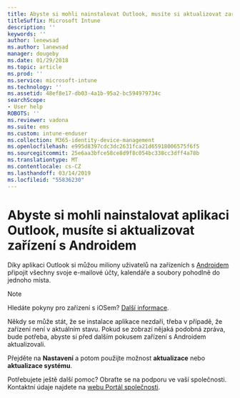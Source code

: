 ```yaml
---
title: Abyste si mohli nainstalovat Outlook, musíte si aktualizovat zařízení s Androidem | Microsoft Docs
titleSuffix: Microsoft Intune
description: ''
keywords: ''
author: lenewsad
ms.author: lanewsad
manager: dougeby
ms.date: 01/29/2018
ms.topic: article
ms.prod: ''
ms.service: microsoft-intune
ms.technology: ''
ms.assetid: 48ef8e17-db03-4a1b-95a2-bc594979734c
searchScope:
- User help
ROBOTS: ''
ms.reviewer: vadona
ms.suite: ems
ms.custom: intune-enduser
ms.collection: M365-identity-device-management
ms.openlocfilehash: e995d8397cdc3dc2631fca21d65918006575f6f5
ms.sourcegitcommit: 25e6aa3bfce58ce8d9f8c054bc338cc3dff4a78b
ms.translationtype: MT
ms.contentlocale: cs-CZ
ms.lasthandoff: 03/14/2019
ms.locfileid: "55836230"
---
```

# <a name="you-need-to-update-your-android-device-to-install-the-outlook-app"></a>Abyste si mohli nainstalovat aplikaci Outlook, musíte si aktualizovat zařízení s Androidem

Díky aplikaci Outlook si můžou miliony uživatelů na zařízeních s [Androidem](https://play.google.com/store/apps/details?id=com.microsoft.office.outlook) připojit všechny svoje e-mailové účty, kalendáře a soubory pohodlně do jednoho místa.

>[!NOTE]
> Hledáte pokyny pro zařízení s iOSem? [Další informace](update-device-outlook-ios.md).

Někdy se může stát, že se instalace aplikace nezdaří, třeba v případě, že zařízení není v aktuálním stavu. Pokud se zobrazí nějaká podobná zpráva, bude potřeba, abyste si před dalším pokusem zařízení s Androidem aktualizovali.

Přejděte na **Nastavení** a potom použijte možnost **aktualizace** nebo **aktualizace systému**.

Potřebujete ještě další pomoc? Obraťte se na podporu ve vaší společnosti. Kontaktní údaje najdete na [webu Portál společnosti](https://go.microsoft.com/fwlink/?linkid=2010980).
